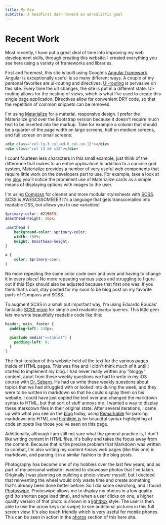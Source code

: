```yaml
---
title: My Bio
subtitle: A headfirst dash toward an unrealistic goal
---
```


# Recent Work

Most recently, I have put a great deal of time into improving my web development skills, through creating this website. I created everything you see here using a variety of frameworks and libraries.

First and foremost, this site is built using Google's [Angular framework][angular]. Angular is exceptionally useful is so many different ways. A couple of my personal favorites are ui-routing and directives. [UI-routing][ui-router] is pervasive on this site. Every time the url changes, the site is put in a different state. UI-routing allows for the nesting of views, which is what I've used to create this single page application. Directives allow for convenient DRY code, so that the repetition of common snippets can be removed.

I'm using [Materialize][materialize] for a material, responsive design. I prefer the Materialize grid over the Bootstrap version because it doesn't require much text to be inserted into the markup. Take for example a column that should be a quarter of the page width on large screens, half on medium screens, and full screen on small screens:

```html
<div class="col-lg-3 col-md-6 col-sm-12"></div>
<div class="col l3 m6 s12"></div>
```

I count fourteen less characters in this small example, just think of the difference that makes to an entire application!  In addition to a concise grid system, Materialize provides a number of very useful web components that require little work on the developers part to use.  For example, take a look at my [blog][blog] you'll notice the prominent use of Materialize cards as a simple means of displaying options with images to the user.

I'm using [Compass][compass] for cleaner and more modular stylesheets with [SCSS][sass].  SCSS is AWESCSSOMEEE!! It's a language that gets transcompiled into readable CSS, but allows you to use variables!

```scss
$primary-color: #2196F3;
$masthead-height: 50px;

.masthead {
    background-color: $primary-color;
    width: 100%;
    height: $masthead-height;
}

a {
    color: $primary-coor;
}
```

No more repeating the same color code over and over and having to change it in every place!  No more repeating various sizes and struggling to figure out if this 15px should also be adjusted because that first one was.  If you think that's cool, stay posted for my soon to be blog post on my favorite parts of Compass and SCSS.

To augment SCSS in a small but important way, I'm using Eduardo Boucas' fantastic [SCSS mixin][media-query] for simple and readable `@media` queries.  This little gem lets me write beautifully readable code like this:

```scss
header, main, footer {
  padding-left: 240px;

  @include media("<=tablet") {
    padding-left: 0;
  }
}
```

The first iteration of this website held all the text for the various pages inside of HTML pages.  This was fine and I didn't think much of it until I started to implement my blog.  I had never really written any "bloggy" content, apart from these weekly questions we had to write in my iOS course with [Dr. Sebern][sebern].  He had us write these weekly questions about topics that we had struggled with or looked into during the week, and they were to be written in markdown so that he could display them on his website.  I could have just copied the text over and changed the markdown syntax to HTML, but that sort of stuff annoys me.  I wanted a way to display these markdown files in their original state.  After several iterations, I came up with what you see on the [blog][blog] today, using [Remarkable][remarkable] for parcing markdown into HTML and [highlight.js][highlightjs] for beautiful syntax highlighting of code snippets like those you've seen on this page.

Additionally, although I am still not sure what the general practice is, I don't like writing content in HTML files.  It's bulky and takes the focus away from the content.  Because that is the precise problem that Markdown was written to combat, I'm also writing my content-heavy web pages (like this one) in markdown, and parcing it in a similar fashion to the blog posts.

Photography has become one of my hobbies over the last few years, and as part of my personal website I wanted to showcase photos that I've taken.  Originally I was planning on building a photo-viewer myself, but I decided that reinventing the wheel would only waste time and create something that's already been done better before.  So I did some searching, and I found [Photoswipe][photoswipe].  Photoswipe allows me to display my photos in a low quality grid (to shorten page load time), and when a user clicks on one, a higher quality version of that photo is shown in a [lightbox][lightbox] style.  The user is then able to use the arrow keys (or swipe) to see additional pictures in this full screen view.  It's also touch friendly which is very useful for mobile phones.  This can be seen in action in the [photos][photos] section of this here site.


[angular]: https://angularjs.org
[ui-router]: https://github.com/angular-ui/ui-router
[materialize]: http://materializecss.com
[compass]: http://compass-style.org
[sass]: http://sass-lang.com
[media-query]: https://css-tricks.com/approaches-media-queries-sass
[sebern]: http://seprof.sebern.com
[remarkable]: https://github.com/jonschlinkert/remarkable
[highlightjs]: https://highlightjs.org
[photoswipe]: http://photoswipe.com
[lightbox]: http://lokeshdhakar.com/projects/lightbox2

[blog]: #/blog/categories
[photos]: #/photos
